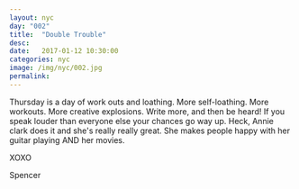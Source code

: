 ```yaml
---
layout: nyc
day: "002"
title:  "Double Trouble"
desc:   
date:   2017-01-12 10:30:00
categories: nyc
image: /img/nyc/002.jpg
permalink:
---
```

Thursday is a day of work outs and loathing. More self-loathing. More workouts. More creative explosions. Write more, and then be heard! If you speak louder than everyone else your chances go way up. Heck, Annie clark does it and she's really really great. She makes people happy with her guitar playing AND her movies.



XOXO

Spencer

